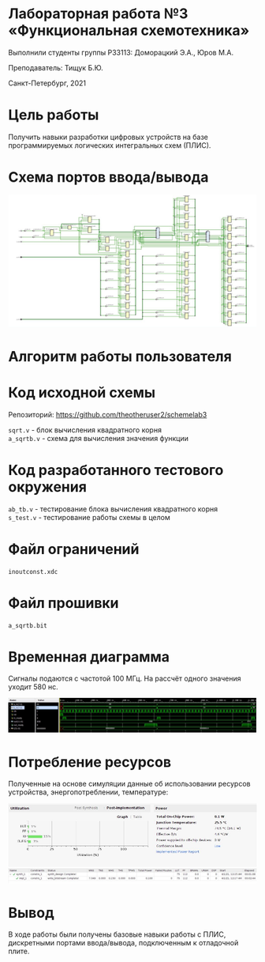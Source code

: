 <!-- федеральное государственное автономное образовательное учреждение высшего образования
«Национальный исследовательский университет ИТМО» -->

# Лабораторная работа №3 &laquo;Функциональная схемотехника&raquo;

Выполнили студенты группы P33113:  Доморацкий Э.А., Юров М.А.

Преподаватель: Тищук Б.Ю.

Санкт-Петербург, 2021

Цель работы
=======

Получить навыки разработки цифровых устройств на базе программируемых логических интегральных схем (ПЛИС).


Схема портов ввода/вывода
=======================

![](./scheme.png)

Алгоритм работы пользователя
===========================



Код исходной схемы
========================

Репозиторий: https://github.com/theotheruser2/schemelab3  

`sqrt.v` - блок вычисления квадратного корня\
`a_sqrtb.v` - схема для вычисления значения функции

Код разработанного тестового окружения 
=======================================

`ab_tb.v` - тестирование блока вычисления квадратного корня\
`s_test.v` - тестирование работы схемы в целом

Файл ограничений
================

`inoutconst.xdc`

Файл прошивки
=============

`a_sqrtb.bit`

Временная диаграмма
===================

Сигналы подаются с частотой 100 МГц. На рассчёт одного значения уходит 580 нс.

![](./time.png)


Потребление ресурсов
====================

Полученные на основе симуляции данные об использовании ресурсов устройства, энергопотреблении, температуре:

![](./stat.png)
![](./runs.png)

Вывод
=====

В ходе работы были получены базовые навыки работы с ПЛИС, дискретными портами ввода/вывода, подключенным к отладочной плите.
